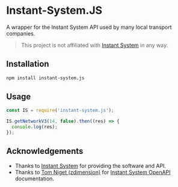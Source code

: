 # Instant-System.JS

A wrapper for the Instant System API used by many local transport companies.

> This project is not affiliated with [Instant System](https://instant-system.com/?lang=fr) in any way.


## Installation

```bash
npm install instant-system.js
```

## Usage

```javascript
const IS = require('instant-system.js');

IS.getNetworkV3(14, false).then((res) => {
  console.log(res);
});
```

## Acknowledgements

- Thanks to [Instant System](https://instant-system.com) for providing the software and API.
- Thanks to [Tom Niget (zdimension)](https://github.com/zdimension) for [Instant System OpenAPI](https://github.com/zdimension/instant-system-api) documentation.
